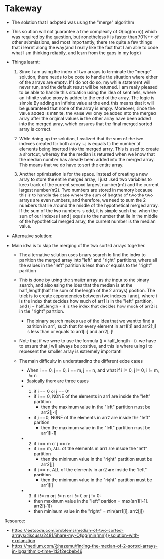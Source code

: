 # Takeway

- The solution that I adopted was using the "merge" algorithm

- This solution will not guarantee a time complexity of O(log(m+n)) which was required by the question, but nonetheless it is faster than 70%++ of other submissions, and most importantly, there are quite a few things that i learnt along the way(and I really like the fact that I am able to code what I am thinking reliabily, and learn from the gaps in my logic)

- Things learnt:
  1. Since I am using the index of two arrays to terminate the "merge" solution, there needs to be code to handle the situation where either of the arrays are empty. If I do not do so, my while statement will never run, and the default result will be returned. I am really pleased to be able to handle this situation using the idea of sentinels, where an infinite value proxy is added to the end of the array. The logic is simple:By adding an infinite value at the end, this means that it will be guaranteed that none of the array is empty. Moreover, since the value added is infinite, the value will only be added into the merged array after the original values in the other array have been added into the merged array, which ensures that the final merged sorted array is correct.

  2. While doing up the solution, I realized that the sum of the two indexes created for both array i+j is equals to the number of elements being inserted into the merged array. This is used to create a shortcut, whereby the the median is returned when we know that the median number has already been added into the merged array. This means that we do have to sort the entire array.

  3. Another optimization is for the space. Instead of creating a new array to store the entire merged array, I just used two variables to keep track of the current second largest number(m1) and the current largest number(m2). Two numbers are stored in memory because this is to handle the case where the sum of lengths of two the two arrays are even numbers, and therefore, we need to sum the 2 numbers that lie around the middle of the hypothetical merged array. If the sum of the two numbers is odd, it is simple such that when the sum of our indexes i and j equals to the number that lie in the middle of the hypothetical merged array, the current number is the median value.

- Alternative solution:
- Main idea is to skip the merging of the two sorted arrays together.
  - The alternative solution uses binary search to find the index to partition the merged array into "left" and "right" partitions, where all the values in the "left" parition is less than or equals to the "right" partition
  
  - This is done by using the smaller array as the input to the binary search, and also using the idea that the median is at the half_length(half the sum of the length of the 2 arrays) position. The trick is to create dependencies between two indexes i and j, where i is the index that decides how much of arr1 is in the "left" partition, and (j = half_length - i) is the index that decides how much of arr2 is in the "right" partition.
    - The binary search makes use of the idea that we want to find a parition in arr1, such that for every element in arr1[:i] and arr2[:j] is less than or equals to arr1[i:] and arr2[j:]!
  
  - Note that if we were to use the formula (j = half_length - i), we have to ensure that j will always be positive, and this is where using i to represent the smaller array is extremely important!

  - The main difficulty in understanding the different edge cases
    - When i == 0, j == 0, i == m, j == n, and what if i != 0, j != 0, i != m, j != n
    - Basically there are three cases
    - 1. if i == 0 or j == 0:
      - if i == 0, NONE of the elements in arr1 are inside the "left" partition
        - then the maximum value in the "left" partition must be arr2[j-1]
      - if j ==0, NONE of the elements in arr2 are inside the "left" parition
        - then the maximum value in the "left" partition must be arr1[i-1]
    - 2. if i == m or j == n:
      - if i == m, ALL of the elements in arr1 are inside the "left" partition
        - then the minimum value in the "right" partition must be arr2[j]
      - if j == n, ALL of the elements in arr2 are inside the "left" partition
        - then the minimum value in the "right" partition must be arr1[i]
    - 3. if i != m or j != n or i != 0 or j != 0:
      - then maximum value in the "left" parition = max(arr1[i-1], arr2[j-1])
      - then minimum value in the "right" = min(arr1[i], arr2[j])


Resource:
- https://leetcode.com/problems/median-of-two-sorted-arrays/discuss/2481/Share-my-O(log(min(mn)))-solution-with-explanation
- https://medium.com/@hazemu/finding-the-median-of-2-sorted-arrays-in-logarithmic-time-1d3f2ecbeb46
